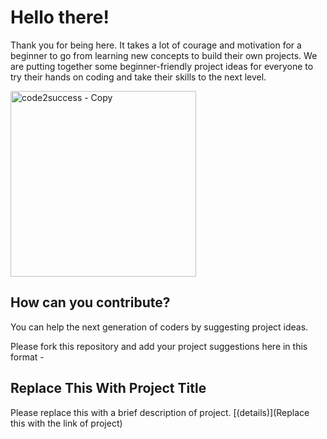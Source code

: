 # Hello there!

Thank you for being here. It takes a lot of courage and motivation for a beginner to go from learning new concepts to build their own projects. We are putting together some beginner-friendly project ideas for everyone to try their hands on coding and take their skills to the next level.

<img width="297" alt="code2success - Copy" src="https://user-images.githubusercontent.com/10005645/95541394-e86acd00-0a10-11eb-921f-866a17a9c303.png">

## How can you contribute?

You can help the next generation of coders by suggesting project ideas. 

Please fork this repository and add your project suggestions here in this format -

## Replace This With Project Title
Please replace this with a brief description of project. [(details)](Replace this with the link of project)
